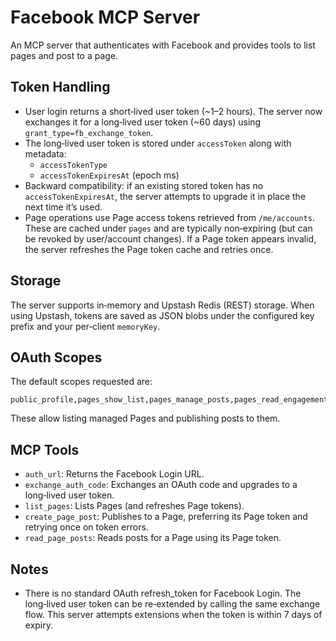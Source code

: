 # Facebook MCP Server

An MCP server that authenticates with Facebook and provides tools to list pages and post to a page.

## Token Handling

- User login returns a short‑lived user token (~1–2 hours). The server now exchanges it for a long‑lived user token (~60 days) using `grant_type=fb_exchange_token`.
- The long‑lived user token is stored under `accessToken` along with metadata:
  - `accessTokenType`
  - `accessTokenExpiresAt` (epoch ms)
- Backward compatibility: if an existing stored token has no `accessTokenExpiresAt`, the server attempts to upgrade it in place the next time it’s used.
- Page operations use Page access tokens retrieved from `/me/accounts`. These are cached under `pages` and are typically non‑expiring (but can be revoked by user/account changes). If a Page token appears invalid, the server refreshes the Page token cache and retries once.

## Storage

The server supports in‑memory and Upstash Redis (REST) storage. When using Upstash, tokens are saved as JSON blobs under the configured key prefix and your per‑client `memoryKey`.

## OAuth Scopes

The default scopes requested are:

```
public_profile,pages_show_list,pages_manage_posts,pages_read_engagement
```

These allow listing managed Pages and publishing posts to them.

## MCP Tools

- `auth_url`: Returns the Facebook Login URL.
- `exchange_auth_code`: Exchanges an OAuth code and upgrades to a long‑lived user token.
- `list_pages`: Lists Pages (and refreshes Page tokens).
- `create_page_post`: Publishes to a Page, preferring its Page token and retrying once on token errors.
- `read_page_posts`: Reads posts for a Page using its Page token.

## Notes

- There is no standard OAuth refresh_token for Facebook Login. The long‑lived user token can be re‑extended by calling the same exchange flow. This server attempts extensions when the token is within 7 days of expiry.
